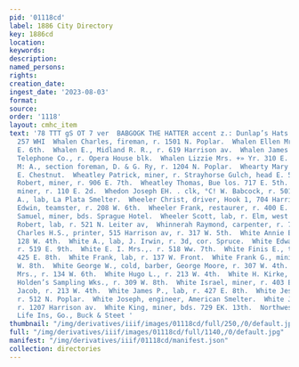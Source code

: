 ```yaml
---
pid: '01118cd'
label: 1886 City Directory
key: 1886cd
location: 
keywords: 
description: 
named_persons: 
rights: 
creation_date: 
ingest_date: '2023-08-03'
format: 
source: 
order: '1118'
layout: cmhc_item
text: '78 TTT gS OT 7 ver  BABGOGK THE HATTER accent z.: Dunlap’s Hats  a en er  WHA
  257 WHI  Whalen Charles, fireman, r. 1501 N. Poplar.  Whalen Ellen Mrs., r. 2263
  E. 6th.  Whalen E., Midland R. R., r. 619 Harrison av.  Whalen James B., inspector,
  Telephone Co., r. Opera House blk.  Whalen Lizzie Mrs. +» Yr. 310 E. 6th.  Whalen
  M: A., section foreman, D. & G. Ry, r. 1204 N. Poplar.  Whearty Mary Mrs., r. ui4
  E. Chestnut.  Wheatley Patrick, miner, r. Strayhorse Gulch, head E. 5th.  Wheatley
  Robert, miner, r. 906 E. 7th.  Wheatley Thomas, Bue los. 717 E. 5th.  Wheaton Nathan,
  miner, r. 110 E. 2d.  Whedon Joseph EH. . clk, °C! W. Babcock, r. 501 Harrison av.  Wheeler
  A., lab, La Plata Smelter.  Wheeler Christ, driver, Hook 1, 704 Harrison ay.  Wheeler
  Edwin, teamster, r. 208 W. 6th.  Wheeler Frank, restaurer, r. 400 E. 6th.  Wheeler
  Samuel, miner, bds. Sprague Hotel.  Wheeler Scott, lab, r. Elm, west of R. R. crossing.  Whelon
  Robert, lab, r. 521 N. Leiter av,  Whinnerah Raymond, carpenter, r. 712 E. Sth.  Whipple
  Charles H.S., printer, 515 Harrison av, r. 317 W. 5th.  White Annie E. Mrs., r.
  128 W. 4th.  White A., lab, J. Irwin, r. 3d, cor. Spruce.  White Edward J., miner,
  r. 519 E. 9th.  White E. I. Mrs.,. r. 518 Ww. 7th.  White Finis E., teamster, r.
  425 E. 8th.  White Frank, lab, r. 137 W. Front.  White Frank G., mining, r. 309
  W. 8th.  White George W., cold, barber, George Moore, r. 307 W. 4th.  White G. E.
  Mrs., r. 134 W. 6th.  White Hugo L., r. 213 W. 4th.  White H. Kirke, asst. assayer,
  Holden’s Sampling Wks., r. 309 W. 8th.  White Israel, miner, r. 403 E. 11th.  White
  Jacob, r. 213 W. 4th.  White James P., lab, r. 427 E. 8th.  White Jessie Mrs., dressmkr,
  r. 512 N. Poplar.  White Joseph, engineer, American Smelter.  White Joseph D. Rev.,
  r. 1207 Harrison av.  White King, miner, bds. 729 EK. 13th.  Northwestern Mutual
  Life Ins, Go., Buck & Steet '
thumbnail: "/img/derivatives/iiif/images/01118cd/full/250,/0/default.jpg"
full: "/img/derivatives/iiif/images/01118cd/full/1140,/0/default.jpg"
manifest: "/img/derivatives/iiif/01118cd/manifest.json"
collection: directories
---
```

